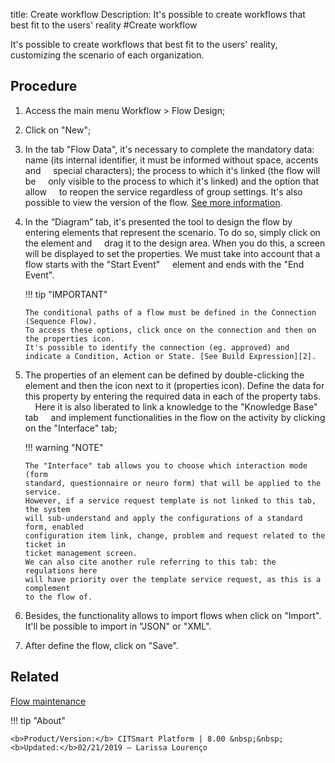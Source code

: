 title: Create workflow
Description: It's possible to create workflows that best fit to the users' reality
#Create workflow

 It's possible to create workflows that best fit to the users' reality, customizing the scenario of each organization.

Procedure
------------

1.  Access the main menu Workflow \> Flow Design;

2.  Click on "New";

3.  In the tab "Flow Data", it's necessary to complete the mandatory data: name 
    (its internal identifier, it must be informed without space, accents and
    special characters); the process to which it's linked (the flow will be
    only visible to the process to which it's linked) and the option that allow
    to reopen the service regardless of group settings. It's also possible to
    view the version of the flow. [See more information][1].

3.  In the “Diagram” tab, it's presented the tool to design the flow by entering
    elements that represent the scenario. To do so, simply click on the element and
    drag it to the design area. When you do this, a screen will be displayed to set
    the properties. We must take into account that a flow starts with the "Start Event"
    element and ends with the "End Event".

    !!! tip "IMPORTANT"
    
        The conditional paths of a flow must be defined in the Connection (Sequence Flow). 
        To access these options, click once on the connection and then on the properties icon.
        It's possible to identify the connection (eg. approved) and indicate a Condition, Action or State. [See Build Expression][2].

4.  The properties of an element can be defined by double-clicking the element 
    and then the icon next to it (properties icon). Define the data for this
    property by entering the required data in each of the property tabs.
    Here it is also liberated to link a knowledge to the "Knowledge Base" tab
    and implement functionalities in the flow on the activity by clicking on 
    the "Interface" tab;

    !!! warning "NOTE"

        The "Interface" tab allows you to choose which interaction mode (form
        standard, questionnaire or neuro form) that will be applied to the service. 
        However, if a service request template is not linked to this tab, the system 
        will sub-understand and apply the configurations of a standard form, enabled 
        configuration item link, change, problem and request related to the ticket in
        ticket management screen.  
        We can also cite another rule referring to this tab: the regulations here
        will have priority over the template service request, as this is a complement 
        to the flow of.  

5.  Besides, the functionality allows to import flows when click on "Import". It'll be
    possible to import in "JSON" or "XML".

6.  After define the flow, click on "Save".

Related
------------

[Flow maintenance](/en-us/citsmart-platform-8/platform-administration/flow-maintenance/workflow-maintenance.html)

!!! tip "About"

    <b>Product/Version:</b> CITSmart Platform | 8.00 &nbsp;&nbsp;
    <b>Updated:</b>02/21/2019 – Larissa Lourenço

[1]:/en-us/citsmart-platform-8/platform-administration/flow-maintenance/workflow-maintenance.html
[2]:/en-us/citsmart-platform-8/platform-administration/flow-maintenance/expressions-creator.html

